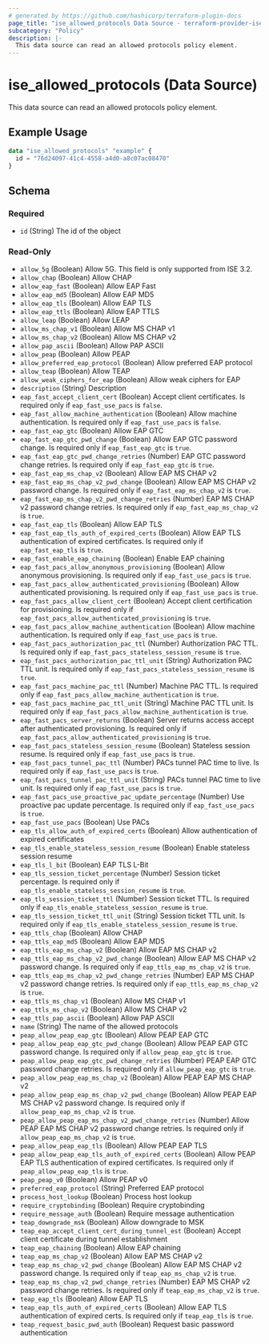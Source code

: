 ```yaml
---
# generated by https://github.com/hashicorp/terraform-plugin-docs
page_title: "ise_allowed_protocols Data Source - terraform-provider-ise"
subcategory: "Policy"
description: |-
  This data source can read an allowed protocols policy element.
---
```


# ise_allowed_protocols (Data Source)

This data source can read an allowed protocols policy element.

## Example Usage

```terraform
data "ise_allowed_protocols" "example" {
  id = "76d24097-41c4-4558-a4d0-a8c07ac08470"
}
```

<!-- schema generated by tfplugindocs -->
## Schema

### Required

- `id` (String) The id of the object

### Read-Only

- `allow_5g` (Boolean) Allow 5G. This field is only supported from ISE 3.2.
- `allow_chap` (Boolean) Allow CHAP
- `allow_eap_fast` (Boolean) Allow EAP Fast
- `allow_eap_md5` (Boolean) Allow EAP MD5
- `allow_eap_tls` (Boolean) Allow EAP TLS
- `allow_eap_ttls` (Boolean) Allow EAP TTLS
- `allow_leap` (Boolean) Allow LEAP
- `allow_ms_chap_v1` (Boolean) Allow MS CHAP v1
- `allow_ms_chap_v2` (Boolean) Allow MS CHAP v2
- `allow_pap_ascii` (Boolean) Allow PAP ASCII
- `allow_peap` (Boolean) Allow PEAP
- `allow_preferred_eap_protocol` (Boolean) Allow preferred EAP protocol
- `allow_teap` (Boolean) Allow TEAP
- `allow_weak_ciphers_for_eap` (Boolean) Allow weak ciphers for EAP
- `description` (String) Description
- `eap_fast_accept_client_cert` (Boolean) Accept client certificates. Is required only if `eap_fast_use_pacs` is `false`.
- `eap_fast_allow_machine_authentication` (Boolean) Allow machine authentication. Is required only if `eap_fast_use_pacs` is `false`.
- `eap_fast_eap_gtc` (Boolean) Allow EAP GTC
- `eap_fast_eap_gtc_pwd_change` (Boolean) Allow EAP GTC password change. Is required only if `eap_fast_eap_gtc` is `true`.
- `eap_fast_eap_gtc_pwd_change_retries` (Number) EAP GTC password change retries. Is required only if `eap_fast_eap_gtc` is `true`.
- `eap_fast_eap_ms_chap_v2` (Boolean) Allow EAP MS CHAP v2
- `eap_fast_eap_ms_chap_v2_pwd_change` (Boolean) Allow EAP MS CHAP v2 password change. Is required only if `eap_fast_eap_ms_chap_v2` is `true`.
- `eap_fast_eap_ms_chap_v2_pwd_change_retries` (Number) EAP MS CHAP v2 password change retries. Is required only if `eap_fast_eap_ms_chap_v2` is `true`.
- `eap_fast_eap_tls` (Boolean) Allow EAP TLS
- `eap_fast_eap_tls_auth_of_expired_certs` (Boolean) Allow EAP TLS authentication of expired certificates. Is required only if `eap_fast_eap_tls` is `true`.
- `eap_fast_enable_eap_chaining` (Boolean) Enable EAP chaining
- `eap_fast_pacs_allow_anonymous_provisioning` (Boolean) Allow anonymous provisioning. Is required only if `eap_fast_use_pacs` is `true`.
- `eap_fast_pacs_allow_authenticated_provisioning` (Boolean) Allow authenticated provisioning. Is required only if `eap_fast_use_pacs` is `true`.
- `eap_fast_pacs_allow_client_cert` (Boolean) Accept client certification for provisioning. Is required only if `eap_fast_pacs_allow_authenticated_provisioning` is `true`.
- `eap_fast_pacs_allow_machine_authentication` (Boolean) Allow machine authentication. Is required only if `eap_fast_use_pacs` is `true`.
- `eap_fast_pacs_authorization_pac_ttl` (Number) Authorization PAC TTL. Is required only if `eap_fast_pacs_stateless_session_resume` is `true`.
- `eap_fast_pacs_authorization_pac_ttl_unit` (String) Authorization PAC TTL unit. Is required only if `eap_fast_pacs_stateless_session_resume` is `true`.
- `eap_fast_pacs_machine_pac_ttl` (Number) Machine PAC TTL. Is required only if `eap_fast_pacs_allow_machine_authentication` is `true`.
- `eap_fast_pacs_machine_pac_ttl_unit` (String) Machine PAC TTL unit. Is required only if `eap_fast_pacs_allow_machine_authentication` is `true`.
- `eap_fast_pacs_server_returns` (Boolean) Server returns access accept after authenticated provisioning. Is required only if `eap_fast_pacs_allow_authenticated_provisioning` is `true`.
- `eap_fast_pacs_stateless_session_resume` (Boolean) Stateless session resume. Is required only if `eap_fast_use_pacs` is `true`.
- `eap_fast_pacs_tunnel_pac_ttl` (Number) PACs tunnel PAC time to live. Is required only if `eap_fast_use_pacs` is `true`.
- `eap_fast_pacs_tunnel_pac_ttl_unit` (String) PACs tunnel PAC time to live unit. Is required only if `eap_fast_use_pacs` is `true`.
- `eap_fast_pacs_use_proactive_pac_update_percentage` (Number) Use proactive pac update percentage. Is required only if `eap_fast_use_pacs` is `true`.
- `eap_fast_use_pacs` (Boolean) Use PACs
- `eap_tls_allow_auth_of_expired_certs` (Boolean) Allow authentication of expired certificates
- `eap_tls_enable_stateless_session_resume` (Boolean) Enable stateless session resume
- `eap_tls_l_bit` (Boolean) EAP TLS L-Bit
- `eap_tls_session_ticket_percentage` (Number) Session ticket percentage. Is required only if `eap_tls_enable_stateless_session_resume` is `true`.
- `eap_tls_session_ticket_ttl` (Number) Session ticket TTL. Is required only if `eap_tls_enable_stateless_session_resume` is `true`.
- `eap_tls_session_ticket_ttl_unit` (String) Session ticket TTL unit. Is required only if `eap_tls_enable_stateless_session_resume` is `true`.
- `eap_ttls_chap` (Boolean) Allow CHAP
- `eap_ttls_eap_md5` (Boolean) Allow EAP MD5
- `eap_ttls_eap_ms_chap_v2` (Boolean) Allow EAP MS CHAP v2
- `eap_ttls_eap_ms_chap_v2_pwd_change` (Boolean) Allow EAP MS CHAP v2 password change. Is required only if `eap_ttls_eap_ms_chap_v2` is `true`.
- `eap_ttls_eap_ms_chap_v2_pwd_change_retries` (Number) EAP MS CHAP v2 password change retries. Is required only if `eap_ttls_eap_ms_chap_v2` is `true`.
- `eap_ttls_ms_chap_v1` (Boolean) Allow MS CHAP v1
- `eap_ttls_ms_chap_v2` (Boolean) Allow MS CHAP v2
- `eap_ttls_pap_ascii` (Boolean) Allow PAP ASCII
- `name` (String) The name of the allowed protocols
- `peap_allow_peap_eap_gtc` (Boolean) Allow PEAP EAP GTC
- `peap_allow_peap_eap_gtc_pwd_change` (Boolean) Allow PEAP EAP GTC password change. Is required only if `allow_peap_eap_gtc` is `true`.
- `peap_allow_peap_eap_gtc_pwd_change_retries` (Number) PEAP EAP GTC password change retries. Is required only if `allow_peap_eap_gtc` is `true`.
- `peap_allow_peap_eap_ms_chap_v2` (Boolean) Allow PEAP EAP MS CHAP v2
- `peap_allow_peap_eap_ms_chap_v2_pwd_change` (Boolean) Allow PEAP EAP MS CHAP v2 password change. Is required only if `allow_peap_eap_ms_chap_v2` is `true`.
- `peap_allow_peap_eap_ms_chap_v2_pwd_change_retries` (Number) Allow PEAP EAP MS CHAP v2 password change retries. Is required only if `allow_peap_eap_ms_chap_v2` is `true`.
- `peap_allow_peap_eap_tls` (Boolean) Allow PEAP EAP TLS
- `peap_allow_peap_eap_tls_auth_of_expired_certs` (Boolean) Allow PEAP EAP TLS authentication of expired certificates. Is required only if `peap_allow_peap_eap_tls` is `true`.
- `peap_peap_v0` (Boolean) Allow PEAP v0
- `preferred_eap_protocol` (String) Preferred EAP protocol
- `process_host_lookup` (Boolean) Process host lookup
- `require_cryptobinding` (Boolean) Require cryptobinding
- `require_message_auth` (Boolean) Require message authentication
- `teap_downgrade_msk` (Boolean) Allow downgrade to MSK
- `teap_eap_accept_client_cert_during_tunnel_est` (Boolean) Accept client certificate during tunnel establishment
- `teap_eap_chaining` (Boolean) Allow EAP chaining
- `teap_eap_ms_chap_v2` (Boolean) Allow EAP MS CHAP v2
- `teap_eap_ms_chap_v2_pwd_change` (Boolean) Allow EAP MS CHAP v2 password change. Is required only if `teap_eap_ms_chap_v2` is `true`.
- `teap_eap_ms_chap_v2_pwd_change_retries` (Number) EAP MS CHAP v2 password change retries. Is required only if `teap_eap_ms_chap_v2` is `true`.
- `teap_eap_tls` (Boolean) Allow EAP TLS
- `teap_eap_tls_auth_of_expired_certs` (Boolean) Allow EAP TLS authentication of expired certs. Is required only if `teap_eap_tls` is `true`.
- `teap_request_basic_pwd_auth` (Boolean) Request basic password authentication
